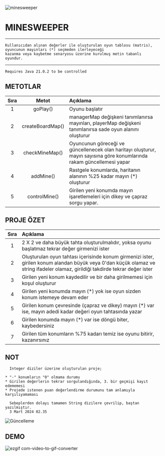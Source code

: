 
![minesweeper](https://github.com/deerborg/MineSweeper/assets/152931069/eb72d0e0-3489-437e-ac20-1e363d89aaa2)
# MINESWEEPER


---
    Kullanıcıdan alınan değerler ile oluşturulan oyun tablosu (matris), oyuncunun mayınları (*) seçmeden ilerleyeceği
    kazanma veya kaybetme senaryosu üzerine kurulmuş metin tabanlı oyundur. 
---
    Requires Java 21.0.2 to be controlled

## METOTLAR
| Sıra | Metot  | Açıklama |
| :---:         |     :---:      |          :---  |
| 1   |   goPlay()| Oyunu başlatır    |
| 2   |   createBoardMap()   | managerMap değişkeni tanımlanırsa mayınları, playerMap değişkeni tanımlanırsa sade oyun alanını oluşturur    |
| 3   |   checkMineMap()   | Oyuncunun göreceği ve güncellenecek olan haritayı oluşturur, mayın sayısına göre konumlarında rakam güncellemesi yapar   |
| 4   |   addMine() | Rastgele konumlarda, haritanın alanının %25 kadar mayın (*) oluşturur    |
| 5   |   controlMine()  | Girilen yeni konumda mayın işaretlemeleri için dikey ve çapraz sorgu yapar.     |



## PROJE ÖZET
| Sıra |  Açıklama |
| :---:         |:---     |     
| 1   |    2 X 2 ve daha büyük tahta oluşturulmalıdır, yoksa oyunu başlatmaz tekrar değer girmenizi ister    |
| 2   |    Oluşturulan oyun tahtası içerisinde konum girmenizi ister, girilen konum alandan büyük veya 0'dan küçük olamaz ve string ifadeler olamaz, girildiği takdirde tekrar değer ister   |
| 3   |    Girilen yeni konum kaydedilir ve bir daha girilmemesi için koşul oluşturur    |
| 4   |    Girilen yeni konumda mayın (*) yok ise oyun sizden konum istemeye devam eder    |
| 5   |    Girilen konum çevresinde (çapraz ve dikey) mayın (*) var ise, mayın adedi kadar değeri oyun tahtasında yazar    |
| 6   |    Girilen konumda mayın (*) var ise döngü biter, kaybedersiniz    |
| 7   |    Girilen tüm konumların %75 kadarı temiz ise oyunu bitirir, kazanırsınız    |

## NOT
      
      Integer diziler üzerine oluşturulan proje; 
      
    * "-" konumların "0" olmama durumu 
    * Girilen değerlerin tekrar sorgulandığında, 3. bir geçmişi kayıt edememesi
    * Projede istenen puan değerlendirme durumunu tam anlamıyla karşılıyamaması
    
      Sebeplerden dolayı tamamen String dizilere çevrilip, baştan yazılmıştır.
      3 Mart 2024 02.35 
   
 ![Güncelleme](https://github.com/deerborg/MineSweeper/commit/21c2bfa68e89c8e00abc09614b9af59bf5d9464c)
    
    

## DEMO

![ezgif com-video-to-gif-converter](https://github.com/deerborg/MineSweeper/assets/152931069/381f21cb-6eb5-4503-9342-a8cbe4b1cdab)


  

  
